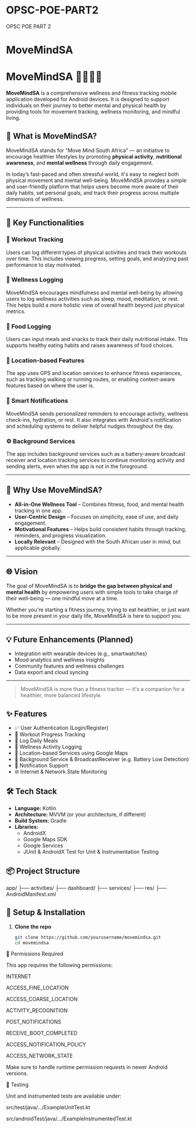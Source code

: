 # OPSC-POE-PART2
OPSC POE PART 2
# MoveMindSA

# MoveMindSA 🧠🏃‍♂️🌿

**MoveMindSA** is a comprehensive wellness and fitness tracking mobile application developed for Android devices. It is designed to support individuals on their journey to better mental and physical health by providing tools for movement tracking, wellness monitoring, and mindful living.

## 🧩 What is MoveMindSA?

MoveMindSA stands for "Move Mind South Africa" — an initiative to encourage healthier lifestyles by promoting **physical activity**, **nutritional awareness**, and **mental wellness** through daily engagement.

In today’s fast-paced and often stressful world, it's easy to neglect both physical movement and mental well-being. MoveMindSA provides a simple and user-friendly platform that helps users become more aware of their daily habits, set personal goals, and track their progress across multiple dimensions of wellness.

---

## 📱 Key Functionalities

### 🏃 Workout Tracking
Users can log different types of physical activities and track their workouts over time. This includes viewing progress, setting goals, and analyzing past performance to stay motivated.

### 🧠 Wellness Logging
MoveMindSA encourages mindfulness and mental well-being by allowing users to log wellness activities such as sleep, mood, meditation, or rest. This helps build a more holistic view of overall health beyond just physical metrics.

### 🍎 Food Logging
Users can input meals and snacks to track their daily nutritional intake. This supports healthy eating habits and raises awareness of food choices.

### 📍 Location-based Features
The app uses GPS and location services to enhance fitness experiences, such as tracking walking or running routes, or enabling context-aware features based on where the user is.

### 🔔 Smart Notifications
MoveMindSA sends personalized reminders to encourage activity, wellness check-ins, hydration, or rest. It also integrates with Android's notification and scheduling systems to deliver helpful nudges throughout the day.

### ⚙️ Background Services
The app includes background services such as a battery-aware broadcast receiver and location tracking services to continue monitoring activity and sending alerts, even when the app is not in the foreground.

---

## 🎯 Why Use MoveMindSA?

- **All-in-One Wellness Tool** – Combines fitness, food, and mental health tracking in one app.
- **User-Centric Design** – Focuses on simplicity, ease of use, and daily engagement.
- **Motivational Features** – Helps build consistent habits through tracking, reminders, and progress visualization.
- **Locally Relevant** – Designed with the South African user in mind, but applicable globally.

---

## 🌐 Vision

The goal of MoveMindSA is to **bridge the gap between physical and mental health** by empowering users with simple tools to take charge of their well-being — one mindful move at a time.

Whether you're starting a fitness journey, trying to eat healthier, or just want to be more present in your daily life, MoveMindSA is here to support you.

---

## 💡 Future Enhancements (Planned)

- Integration with wearable devices (e.g., smartwatches)
- Mood analytics and wellness insights
- Community features and wellness challenges
- Data export and cloud syncing

---

> MoveMindSA is more than a fitness tracker — it's a companion for a healthier, more balanced lifestyle.


## ✨ Features

- ✅ User Authentication (Login/Register)
- 🏃 Workout Progress Tracking
- 🍎 Log Daily Meals
- 🧠 Wellness Activity Logging
- 📍 Location-based Services using Google Maps
- 🔋 Background Service & BroadcastReceiver (e.g. Battery Low Detection)
- 🔔 Notification Support
- 🌐 Internet & Network State Monitoring


## 🛠️ Tech Stack

- **Language:** Kotlin
- **Architecture:** MVVM (or your architecture, if different)
- **Build System:** Gradle
- **Libraries:**
  - AndroidX
  - Google Maps SDK
  - Google Services
  - JUnit & AndroidX Test for Unit & Instrumentation Testing

## 📦 Project Structure
app/
├── activities/
├── dashboard/
├── services/
├── res/
├── AndroidManifest.xml


## 🔧 Setup & Installation

1. **Clone the repo**
   ```bash
   git clone https://github.com/yourusername/movemindsa.git
   cd movemindsa

🔐 Permissions Required

This app requires the following permissions:

INTERNET

ACCESS_FINE_LOCATION

ACCESS_COARSE_LOCATION

ACTIVITY_RECOGNITION

POST_NOTIFICATIONS

RECEIVE_BOOT_COMPLETED

ACCESS_NOTIFICATION_POLICY

ACCESS_NETWORK_STATE

Make sure to handle runtime permission requests in newer Android versions.

🧪 Testing

Unit and Instrumented tests are available under:

src/test/java/.../ExampleUnitTest.kt

src/androidTest/java/.../ExampleInstrumentedTest.kt





